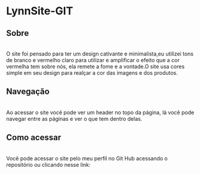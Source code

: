 # LynnSite-GIT

## Sobre
<br>
O site foi pensado para ter um design cativante e minimalista,eu utilizei tons de branco e vermelho
claro para utilizar e amplificar o efeito que a cor vermelha tem sobre nós, ela remete a fome e 
a vontade.O site usa cores simple em seu design para realçar a cor das imagens e dos produtos.

## Navegação
<br>
Ao acessar o site você pode ver um header no topo da página, lá você pode navegar entre as
páginas e ver o que tem dentro delas.

## Como acessar
<br>
Você pode acessar o site pelo meu perfil no Git Hub acessando o repositório ou 
clicando nesse link: 

